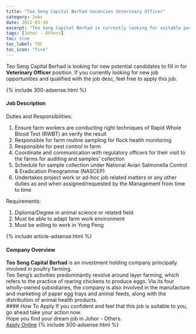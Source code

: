 ```yaml
---
title: "Teo Seng Capital Berhad Vacancies Veterinary Officer" 
category: Jobs 
date: 2021-03-30 
excerpt: "Teo Seng Capital Berhad is currently looking for suitable person to fill in the Veterinary Officer which based in Johor - Others" 
tags: [Johor - Others] 
toc: true 
toc_label: TOC 
toc_icon: "fire" 
--- 
```


<p>Teo Seng Capital Berhad is looking for new potential candidates to fill in for <b>Veterinary Officer</b> position. If you currently looking for new job opportunities and qualified with the job desc, feel free to apply this job.
</p>{% include 300-adsense.html %} 
<div><div><h4>Job Description</h4></div><div><div><span><div><p>Duties and Responsibilities:</p><ol><li>Ensure farm workers are conducting right techniques of Rapid Whole Blood Test (RWBT) an verify the result</li><li>Responsible for farm routine sampling for flock health monitoring</li><li>Responsible for pest control in farm</li><li>Coordinate and communication with regulatory officers for their visit to the farms for auditing and samples&#8217; collection</li><li>Schedule for sample collection under National Avian Salmonella Control &amp; Eradication Preogramme (NASCEP)</li><li>Undertakes project work or ad-hoc job related matters or any other duties as and when assigned/requested by the Management from time to time</li></ol><p>Requirements:</p><ol><li>Diploma/Degree in animal science or related field</li><li>Must be able to adapt farm work environment</li><li>Must be willing to work in Yong Peng</li></ol></div></span></div></div></div> 
{% include article-adsense.html %} 
<div><div><h4>Company Overview</h4></div><div><div><span><div><div>
<div><strong>Teo Seng Capital Berhad</strong> is an investment holding company principally involved in poultry farming.</div>
<div>Teo Seng&#8217;s activities predominantly revolve around layer farming, which refers to the practice of rearing chickens to produce eggs. Via its four wholly-owned subsidiaries, the company is also involved in the manufacture and marketing of paper egg trays and animal feeds, along with the distribution of animal health products.</div>
</div></div></span></div></div></div> 
#### How To Apply 
If you confident and feel that this job is suitable to you, go ahead take your action now. <br/> 
Hope you find your dream job in Johor - Others. <br/> 
<a href="https://www.jobstreet.com.my/en/job/veterinary-officer-4520291?jobId=jobstreet-my-job-4520291&" class="btn btn--info" target="_blank" rel="nofollow noopenner">Apply Online</a> 
{% include 300-adsense.html %} 